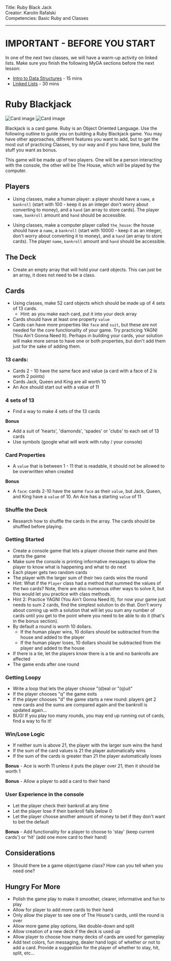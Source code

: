 Title: Ruby Black Jack<br>
Creator: Karolin Rafalski <br>
Competencies: Basic Ruby and Classes<br>

---

# IMPORTANT - BEFORE YOU START

In one of the next two classes, we will have a warm-up activity on linked lists. Make sure you finish the following MyGA sections before the next lesson:

- [Intro to Data Structures](https://my.generalassemb.ly/activities/878?assignmentUuid=0168fa09-b9c7-4a73-bc09-ecdfe12fd51a) - 15 mins
- [Linked Lists](https://my.generalassemb.ly/activities/397?from=dashboard&assignmentUuid=0168fa09-b9c7-4a73-bc09-ecdfe12fd51a) - 30 mins

# Ruby Blackjack
![Card image](https://i.imgur.com/a62n4Kz.png) ![Card image](https://i.imgur.com/9KINWK9.png)

Blackjack is a card game. Ruby is an Object Oriented Language. Use the following outline to guide you on building a Ruby Blackjack game. You may have other approaches, different features you want to add, but to get the most out of practicing Classes, try our way and if you have time, build the stuff you want as bonus.

This game will be made up of two players. One will be a person interacting with the console, the other will be The House, which will be played by the computer.


## Players

- Using classes, make a human player: a player should have a `name`, a `bankroll` (start with 100 - keep it as an integer don't worry about converting to money), and a `hand` (an array to store cards). The player `name`, `bankroll` amount and `hand` should be accessible.

- Using classes, make a computer player called `the_house`: the house should have a `name`, a `bankroll` (start with 10000 - keep it as an integer, don't worry about converting it to money), and a `hand` (an array to store cards). The player `name`, `bankroll` amount and `hand` should be accessible.

## The Deck
- Create an empty array that will hold your card objects. This can just be an array, it does not need to be a class.

## Cards
- Using classes, make 52 card objects which should be made up of 4 sets of 13 cards.
  - Hint: as you make each card, put it into your deck array
- Cards should have at least one property `value`
- Cards can have more properties like `face` and `suit`, but these are not needed for the core functionality of your game. Try practicing YAGNI (You Ain't Gonna Need It). Perhaps in building your cards, your solution will make more sense to have one or both properties, but don't add them just for the sake of adding them.

### 13 cards:

- Cards 2 - 10 have the same face and value (a card with a face of 2 is worth 2 points)
- Cards Jack, Queen and King are all worth 10
- An Ace should start out with a value of 11

### 4 sets of 13

- Find a way to make 4 sets of the 13 cards

**Bonus**

- Add a suit of 'hearts', 'diamonds', 'spades' or 'clubs' to each set of 13 cards
- Use symbols (google what will work with ruby / your console)

### Card Properties

- A `value` that is between 1 - 11 that is readable, it should not be allowed to be overwritten when created

**Bonus**

- A `face`: cards 2-10 have the same `face` as their `value`, but Jack, Queen, and King have a `value` of 10. An Ace has a starting `value` of 11

### Shuffle the Deck

- Research how to shuffle the cards in the array. The cards should be shuffled before playing.

### Getting Started

- Create a console game that lets a player choose their name and then starts the game
- Make sure the console is printing informative messages to allow the player to know what is happening and what to do next
- Each player gets two random cards
- The player with the larger sum of their two cards wins the round
 - Hint: What if the `Player` class had a method that summed the values of the two cards? Note, there are also numerous other ways to solve it, but this would let you practice with class methods.
 - Hint 2: Practice YAGNI (You Ain't Gonna Need It), for now your game just needs to sum 2 cards, find the simplest solution to do that. Don't worry about coming up with a solution that will let you sum any number of cards until you get to the point where you need to be able to do it (that's in the bonus section).
- By default a round is worth 10 dollars.
  - If the human player wins, 10 dollars should be subtracted from the house and added to the player
  - If the human player loses, 10 dollars should be subtracted from the player and added to the house
- If there is a tie, let the players know there is a tie and no bankrolls are affected
- The game ends after one round

### Getting Loopy

- Write a loop that lets the player choose "(d)eal or "(q)uit"
- If the player chooses "q" the game exits
- If the player chooses "d" the game starts a new round: players get 2 new cards and the sums are compared again and the bankroll is updated again...
- BUG! If you play too many rounds, you may end up running out of cards, find a way to fix it!

### Win/Lose Logic

- If neither sum is above 21, the player with the larger sum wins the hand
- If the sum of the card values is 21 the player automatically wins
- If the sum of the cards is greater than 21 the player automatically loses

**Bonus** - Ace is worth 11 unless it puts the player over 21, then it should be worth 1

**Bonus** - Allow a player to add a card to their hand

### User Experience in the console

- Let the player check their bankroll at any time
- Let the player lose if their bankroll falls below 0
- Let the player choose another amount of money to bet if they don't want to bet the default

**Bonus** - Add functionality for a player to choose to 'stay' (keep current cards') or 'hit' (add one more card to their hand)

## Considerations

- Should there be a game object/game class? How can you tell when you need one?

## Hungry For More
- Polish the game play to make it smoother, clearer, informative and fun to play
- Allow for player to add more cards to their hand
- Only allow the player to see one of The House's cards, until the round is over
- Allow more game play options, like double-down and split
- Allow creation of a new deck if the deck is used up
- Allow player to choose how many decks of cards are used for gameplay
- Add text colors, fun messaging, dealer hand logic of whether or not to add a card. Provide a suggestion for the player of whether to stay, hit, split, etc...

